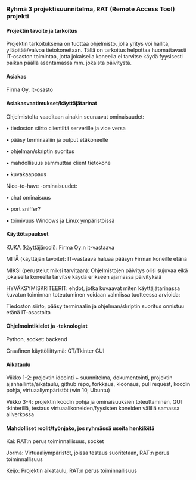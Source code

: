 ### Ryhmä 3 projektisuunnitelma, RAT (Remote Access Tool) projekti

#### Projektin tavoite ja tarkoitus
Projektin tarkoituksena on tuottaa ohjelmisto, jolla yritys voi hallita, ylläpitää/valvoa tietokoneitaan. Tällä on tarkoitus helpottaa huomattavasti IT-osaston toimintaa, jotta jokaisella koneella ei tarvitse käydä fyysisesti paikan päällä asentamassa mm. jokaista päivitystä. 

#### Asiakas
Firma Oy, it-osasto 

#### Asiakasvaatimukset/käyttäjätarinat

Ohjelmistolta vaaditaan ainakin seuraavat ominaisuudet:

•	tiedoston siirto clientiltä serverille ja vice versa

•	pääsy terminaaliin ja output etäkoneelle

•	ohjelman/skriptin suoritus

•	mahdollisuus sammuttaa client tietokone

•	kuvakaappaus

Nice-to-have -ominaisuudet:

•	chat ominaisuus

•	port sniffer?

•	toimivuus Windows ja Linux ympäristöissä 


#### Käyttötapaukset

KUKA (käyttäjärooli): 
Firma Oy:n it-vastaava

MITÄ (käyttäjän tavoite): 
IT-vastaava haluaa pääsyn Firman koneille etänä

MIKSI (perustelut miksi tarvitaan): 
Ohjelmistojen päivitys olisi sujuvaa eikä jokaisella koneella tarvitse käydä erikseen ajamassa päivityksiä

HYVÄKSYMISKRITEERIT: 
ehdot, jotka kuvaavat miten käyttäjätarinassa kuvatun toiminnan toteutuminen voidaan valmiissa tuotteessa arvioida:

Tiedoston siirto, pääsy terminaalin ja ohjelman/skriptin suoritus onnistuu etänä IT-osastolta

#### Ohjelmointikielet ja -teknologiat
Python, socket: backend

Graafinen käyttöliittymä: QT/Tkinter GUI 

#### Aikataulu
Viikko 1-2: projektin ideointi + suunnitelma, dokumentointi, projektin ajanhallinta/aikataulu, github repo, forkkaus, kloonaus, pull request, koodin pohja, virtuaaliympäristöt (win 10, Ubuntu)

Viikko 3-4: projektin koodin pohja ja ominaisuuksien toteuttaminen, GUI tkinterillä, testaus virtuaalikoneiden/fyysisten koneiden välillä samassa aliverkossa
 
#### Mahdolliset roolit/työnjako, jos ryhmässä useita henkilöitä 
Kai: RAT:n perus toiminnallisuus, socket

Jorma: Virtuaaliympäristöt, joissa testaus suoritetaan, RAT:n perus toiminnallisuus

Keijo: Projektin aikataulu, RAT:n perus toiminnallisuus

